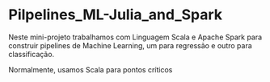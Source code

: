 # Pilpelines_ML-Julia_and_Spark

Neste mini-projeto trabalhamos com Linguagem Scala e Apache Spark para construir pipelines de Machine Learning, um para regressão e outro para classificação. 

Normalmente, usamos Scala para pontos críticos
